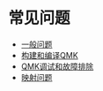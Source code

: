 <!--源文件：https://raw.githubusercontent.com/qmk/qmk_firmware/e6c638bed1fa0a48bb6f8697b2a61717c4fd0992/docs/faq.md 
    源提交哈希：e6c638bed1fa0a48bb6f8697b2a61717c4fd0992-->
<!--翻译时间:20200216-16:23(GMT+8)-->
# 常见问题

* [一般问题](faq_general.md)
* [构建和编译QMK](faq_build.md)
* [QMK调试和故障排除](faq_debug.md)
* [映射问题](faq_keymap.md)
